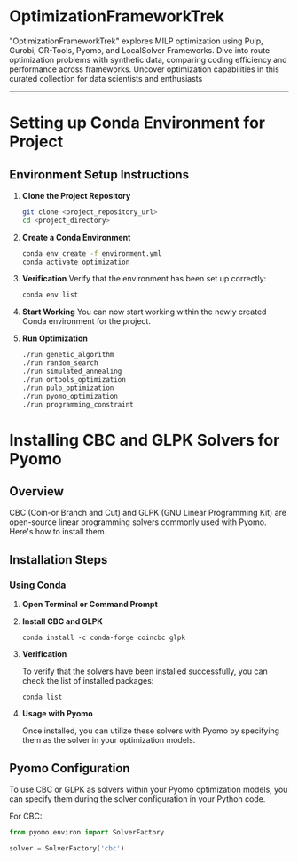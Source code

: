 # OptimizationFrameworkTrek
"OptimizationFrameworkTrek" explores MILP optimization using Pulp, Gurobi, OR-Tools, Pyomo, and LocalSolver Frameworks. Dive into route optimization problems with synthetic data, comparing coding efficiency and performance across frameworks. Uncover optimization capabilities in this curated collection for data scientists and enthusiasts

---

# Setting up Conda Environment for Project

## Environment Setup Instructions

1. **Clone the Project Repository**
    ```bash
    git clone <project_repository_url>
    cd <project_directory>
    ```

2. **Create a Conda Environment**
    ```bash
    conda env create -f environment.yml
    conda activate optimization
    ```

3. **Verification**
    Verify that the environment has been set up correctly:
    ```bash
    conda env list
    ```

4. **Start Working**
    You can now start working within the newly created Conda environment for the project.

5. **Run Optimization**
    ```bash
    ./run genetic_algorithm
    ./run random_search
    ./run simulated_annealing
    ./run ortools_optimization
    ./run pulp_optimization
    ./run pyomo_optimization
    ./run programming_constraint
    ```

# Installing CBC and GLPK Solvers for Pyomo

## Overview
CBC (Coin-or Branch and Cut) and GLPK (GNU Linear Programming Kit) are open-source linear programming solvers commonly used with Pyomo. Here's how to install them.

## Installation Steps

### Using Conda
1. **Open Terminal or Command Prompt**
   
2. **Install CBC and GLPK**
   
    ```
    conda install -c conda-forge coincbc glpk
    ```

3. **Verification**
   
    To verify that the solvers have been installed successfully, you can check the list of installed packages:
   
    ```
    conda list
    ```

4. **Usage with Pyomo**
   
    Once installed, you can utilize these solvers with Pyomo by specifying them as the solver in your optimization models.

## Pyomo Configuration
To use CBC or GLPK as solvers within your Pyomo optimization models, you can specify them during the solver configuration in your Python code.

For CBC:

```python
from pyomo.environ import SolverFactory

solver = SolverFactory('cbc')
